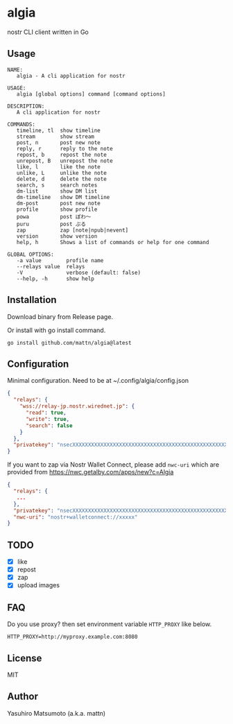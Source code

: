 # algia

nostr CLI client written in Go

## Usage

```
NAME:
   algia - A cli application for nostr

USAGE:
   algia [global options] command [command options] 

DESCRIPTION:
   A cli application for nostr

COMMANDS:
   timeline, tl  show timeline
   stream        show stream
   post, n       post new note
   reply, r      reply to the note
   repost, b     repost the note
   unrepost, B   unrepost the note
   like, l       like the note
   unlike, L     unlike the note
   delete, d     delete the note
   search, s     search notes
   dm-list       show DM list
   dm-timeline   show DM timeline
   dm-post       post new note
   profile       show profile
   powa          post ぽわ〜
   puru          post ぷる
   zap           zap [note|npub|nevent]
   version       show version
   help, h       Shows a list of commands or help for one command

GLOBAL OPTIONS:
   -a value        profile name
   --relays value  relays
   -V              verbose (default: false)
   --help, -h      show help
```

## Installation

Download binary from Release page.

Or install with go install command.
```
go install github.com/mattn/algia@latest
```

## Configuration

Minimal configuration. Need to be at ~/.config/algia/config.json

```json
{
  "relays": {
    "wss://relay-jp.nostr.wirednet.jp": {
      "read": true,
      "write": true,
      "search": false
    }
  },
  "privatekey": "nsecXXXXXXXXXXXXXXXXXXXXXXXXXXXXXXXXXXXXXXXXXXXXXXXXXXXXX"
}
```

If you want to zap via Nostr Wallet Connect, please add `nwc-uri` which are provided from <https://nwc.getalby.com/apps/new?c=Algia>

```json
{
  "relays": {
   ...
  },
  "privatekey": "nsecXXXXXXXXXXXXXXXXXXXXXXXXXXXXXXXXXXXXXXXXXXXXXXXXXXXXX",
  "nwc-uri": "nostr+walletconnect://xxxxx"
}
```

## TODO

* [x] like
* [x] repost
* [x] zap
* [x] upload images

## FAQ

Do you use proxy? then set environment variable `HTTP_PROXY` like below.

    HTTP_PROXY=http://myproxy.example.com:8080

## License

MIT

## Author

Yasuhiro Matsumoto (a.k.a. mattn)
